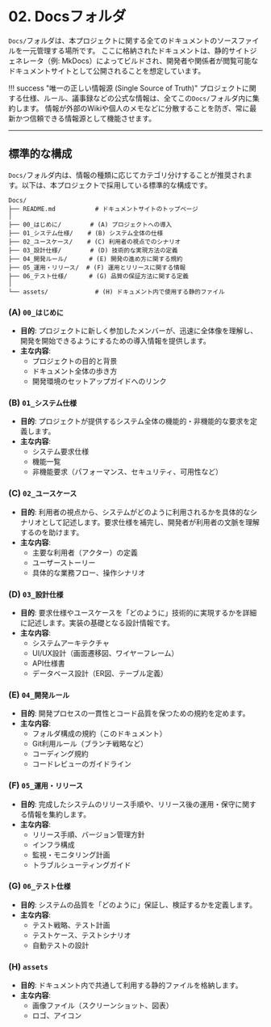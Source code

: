 # 02. Docsフォルダ

`Docs/`フォルダは、本プロジェクトに関する全てのドキュメントのソースファイルを一元管理する場所です。
ここに格納されたドキュメントは、静的サイトジェネレータ（例: MkDocs）によってビルドされ、開発者や関係者が閲覧可能なドキュメントサイトとして公開されることを想定しています。

!!! success "唯一の正しい情報源 (Single Source of Truth)"
プロジェクトに関する仕様、ルール、議事録などの公式な情報は、全てこの`Docs/`フォルダ内に集約します。
情報が外部のWikiや個人のメモなどに分散することを防ぎ、常に最新かつ信頼できる情報源として機能させます。

---

## 標準的な構成

`Docs/`フォルダ内は、情報の種類に応じてカテゴリ分けすることが推奨されます。以下は、本プロジェクトで採用している標準的な構成です。

```text
Docs/
├── README.md           # ドキュメントサイトのトップページ
│
├── 00_はじめに/        # (A) プロジェクトへの導入
├── 01_システム仕様/    # (B) システム全体の仕様
├── 02_ユースケース/    # (C) 利用者の視点でのシナリオ
├── 03_設計仕様/        # (D) 技術的な実現方法の定義
├── 04_開発ルール/      # (E) 開発の進め方に関する規約
├── 05_運用・リリース/  # (F) 運用とリリースに関する情報
├── 06_テスト仕様/      # (G) 品質の保証方法に関する定義
│
└── assets/             # (H) ドキュメント内で使用する静的ファイル
```

### (A) `00_はじめに`

- **目的**: プロジェクトに新しく参加したメンバーが、迅速に全体像を理解し、開発を開始できるようにするための導入情報を提供します。
- **主な内容**:
  - プロジェクトの目的と背景
  - ドキュメント全体の歩き方
  - 開発環境のセットアップガイドへのリンク

### (B) `01_システム仕様`

- **目的**: プロジェクトが提供するシステム全体の機能的・非機能的な要求を定義します。
- **主な内容**:
  - システム要求仕様
  - 機能一覧
  - 非機能要求（パフォーマンス、セキュリティ、可用性など）

### (C) `02_ユースケース`

- **目的**: 利用者の視点から、システムがどのように利用されるかを具体的なシナリオとして記述します。要求仕様を補完し、開発者が利用者の文脈を理解するのを助けます。
- **主な内容**:
  - 主要な利用者（アクター）の定義
  - ユーザーストーリー
  - 具体的な業務フロー、操作シナリオ

### (D) `03_設計仕様`

- **目的**: 要求仕様やユースケースを「どのように」技術的に実現するかを詳細に記述します。実装の基礎となる設計情報です。
- **主な内容**:
  - システムアーキテクチャ
  - UI/UX設計（画面遷移図、ワイヤーフレーム）
  - API仕様書
  - データベース設計（ER図、テーブル定義）

### (E) `04_開発ルール`

- **目的**: 開発プロセスの一貫性とコード品質を保つための規約を定めます。
- **主な内容**:
  - フォルダ構成の規約（このドキュメント）
  - Git利用ルール（ブランチ戦略など）
  - コーディング規約
  - コードレビューのガイドライン

### (F) `05_運用・リリース`

- **目的**: 完成したシステムのリリース手順や、リリース後の運用・保守に関する情報を集約します。
- **主な内容**:
  - リリース手順、バージョン管理方針
  - インフラ構成
  - 監視・モニタリング計画
  - トラブルシューティングガイド

### (G) `06_テスト仕様`

- **目的**: システムの品質を「どのように」保証し、検証するかを定義します。
- **主な内容**:
  - テスト戦略、テスト計画
  - テストケース、テストシナリオ
  - 自動テストの設計

### (H) `assets`

- **目的**: ドキュメント内で共通して利用する静的ファイルを格納します。
- **主な内容**:
  - 画像ファイル（スクリーンショット、図表）
  - ロゴ、アイコン
